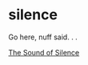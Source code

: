 silence
=======

Go here, nuff said. . . 


[The Sound of Silence](http://josephmeiring.github.io/silence/)
